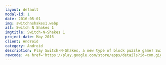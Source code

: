 ```yaml
---
layout: default
modal-id: 1
date: 2016-05-01
img: switchnshakes1.webp
alt: Switch N Shakes 1
imgtitle: Switch-N-Shakes 1
project-date: May 2016
client: Android
category: Android
description: Play Switch-N-Shakes, a new type of block puzzle game! Switch the blocks to clear the board, and when the juicer is full shake to shuffle!
rawcode: <a href='https://play.google.com/store/apps/details?id=com.gigaelk.switchnshakes&hl=en&gl=US&pcampaignid=pcampaignidMKT-Other-global-all-co-prtnr-py-PartBadge-Mar2515-1'><img alt='Get it on Google Play' title='Switch-N-Shakes on Google Play!' src='https://play.google.com/intl/en_us/badges/static/images/badges/en_badge_web_generic.png'/></a>
---
```


